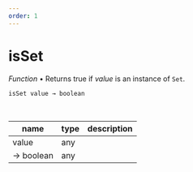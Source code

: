 ```yaml
---
order: 1
---
```

# isSet

_Function_ &bull; Returns true if _value_ is an instance of `Set`.

<pre><code>isSet value &rarr; boolean</code></pre>
<br>

| name | type | description |
|------|------|-------------|
|value|any||
|&rarr; boolean|any||



